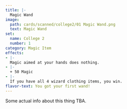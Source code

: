 ```yaml
---
title: |-
  Magic Wand
image: 
  path: cards/scanned/college2/01 Magic Wand.png
  text: Magic Wand
set:
  name: College 2
  number: 1
category: Magic Item
effects: 
- |-
  Magic aimed at your hands does nothing.
- |-
  + 50 Magic
- |-
  If you have all 4 wizard clothing items, you win.
flavor-text: You got your first wand!
---
```

Some actual info about this thing TBA.
